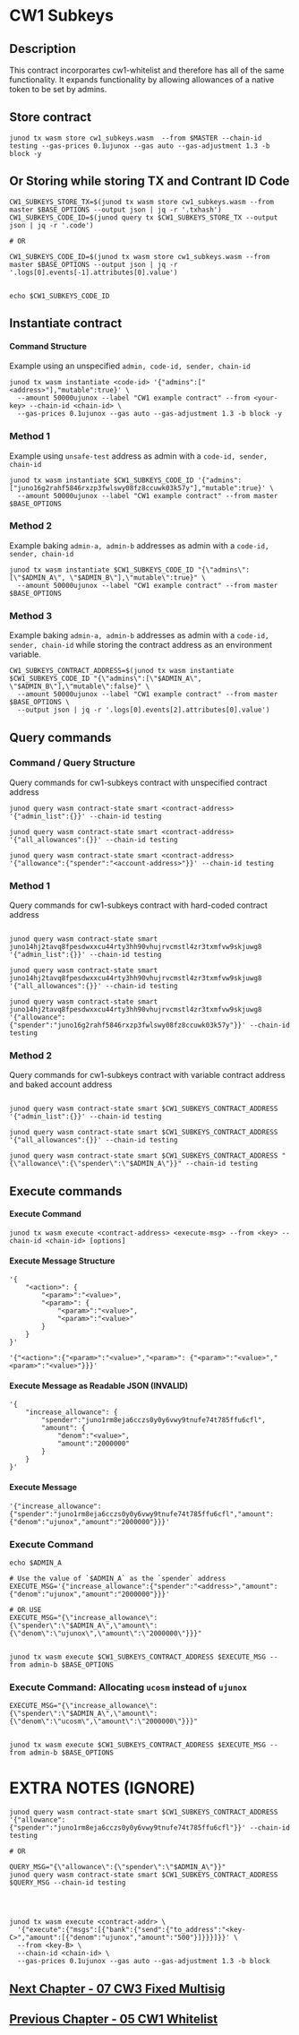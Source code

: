 # CW1 Subkeys

## Description

This contract incorporartes cw1-whitelist and therefore has all of the same functionality. It expands functionality by allowing allowances of a native token to be set by admins.

## Store contract
```
junod tx wasm store cw1_subkeys.wasm  --from $MASTER --chain-id testing --gas-prices 0.1ujunox --gas auto --gas-adjustment 1.3 -b block -y
```


## Or Storing while storing TX and Contrant ID Code
```
CW1_SUBKEYS_STORE_TX=$(junod tx wasm store cw1_subkeys.wasm --from master $BASE_OPTIONS --output json | jq -r '.txhash')
CW1_SUBKEYS_CODE_ID=$(junod query tx $CW1_SUBKEYS_STORE_TX --output json | jq -r '.code')

# OR

CW1_SUBKEYS_CODE_ID=$(junod tx wasm store cw1_subkeys.wasm --from master $BASE_OPTIONS --output json | jq -r '.logs[0].events[-1].attributes[0].value')


echo $CW1_SUBKEYS_CODE_ID
```

## Instantiate contract

#### Command Structure
Example using an unspecified `admin, code-id, sender, chain-id`
```
junod tx wasm instantiate <code-id> '{"admins":["<address>"],"mutable":true}' \
  --amount 50000ujunox --label "CW1 example contract" --from <your-key> --chain-id <chain-id> \
  --gas-prices 0.1ujunox --gas auto --gas-adjustment 1.3 -b block -y
```

### Method 1
Example using `unsafe-test` address as admin with a `code-id, sender, chain-id`
```
junod tx wasm instantiate $CW1_SUBKEYS_CODE_ID '{"admins":["juno16g2rahf5846rxzp3fwlswy08fz8ccuwk03k57y"],"mutable":true}' \
  --amount 50000ujunox --label "CW1 example contract" --from master $BASE_OPTIONS
```

### Method 2
Example baking `admin-a, admin-b` addresses as admin with a `code-id, sender, chain-id`
```
junod tx wasm instantiate $CW1_SUBKEYS_CODE_ID "{\"admins\":[\"$ADMIN_A\", \"$ADMIN_B\"],\"mutable\":true}" \
  --amount 50000ujunox --label "CW1 example contract" --from master $BASE_OPTIONS
```

### Method 3
Example baking `admin-a, admin-b` addresses as admin with a `code-id, sender, chain-id` while storing the contract address as an environment variable.
```
CW1_SUBKEYS_CONTRACT_ADDRESS=$(junod tx wasm instantiate $CW1_SUBKEYS_CODE_ID "{\"admins\":[\"$ADMIN_A\", \"$ADMIN_B\"],\"mutable\":false}" \
  --amount 50000ujunox --label "CW1 example contract" --from master $BASE_OPTIONS \
  --output json | jq -r '.logs[0].events[2].attributes[0].value')
```






## Query commands

### Command / Query Structure
Query commands for cw1-subkeys contract with unspecified contract address 

```
junod query wasm contract-state smart <contract-address> '{"admin_list":{}}' --chain-id testing

junod query wasm contract-state smart <contract-address> '{"all_allowances":{}}' --chain-id testing

junod query wasm contract-state smart <contract-address> '{"allowance":{"spender":"<account-address>"}}' --chain-id testing
```

### Method 1
Query commands for cw1-subkeys contract with hard-coded contract address 

```

junod query wasm contract-state smart juno14hj2tavq8fpesdwxxcu44rty3hh90vhujrvcmstl4zr3txmfvw9skjuwg8 '{"admin_list":{}}' --chain-id testing

junod query wasm contract-state smart juno14hj2tavq8fpesdwxxcu44rty3hh90vhujrvcmstl4zr3txmfvw9skjuwg8 '{"all_allowances":{}}' --chain-id testing

junod query wasm contract-state smart juno14hj2tavq8fpesdwxxcu44rty3hh90vhujrvcmstl4zr3txmfvw9skjuwg8 '{"allowance":{"spender":"juno16g2rahf5846rxzp3fwlswy08fz8ccuwk03k57y"}}' --chain-id testing

```

### Method 2
Query commands for cw1-subkeys contract with variable contract address and baked account address

```

junod query wasm contract-state smart $CW1_SUBKEYS_CONTRACT_ADDRESS '{"admin_list":{}}' --chain-id testing

junod query wasm contract-state smart $CW1_SUBKEYS_CONTRACT_ADDRESS '{"all_allowances":{}}' --chain-id testing

junod query wasm contract-state smart $CW1_SUBKEYS_CONTRACT_ADDRESS "{\"allowance\":{\"spender\":\"$ADMIN_A\"}}" --chain-id testing

```



## Execute commands
#### Execute Command
```
junod tx wasm execute <contract-address> <execute-msg> --from <key> --chain-id <chain-id> [options]
```

#### Execute Message Structure

```
'{
    "<action>": {
        "<param>":"<value>",
        "<param>": {
            "<param>":"<value>",
            "<param>":"<value>"
        }
    }
}'

'{"<action>":{"<param>":"<value>","<param>": {"<param>":"<value>","<param>":"<value>"}}}'
```

#### Execute Message as Readable JSON (INVALID)
```
'{
    "increase_allowance": {
        "spender":"juno1rm8eja6cczs0y0y6vwy9tnufe74t785ffu6cfl",
        "amount": {
            "denom":"<value>",
            "amount":"2000000"
        }
    }
}'
```

#### Execute Message

```
'{"increase_allowance":{"spender":"juno1rm8eja6cczs0y0y6vwy9tnufe74t785ffu6cfl","amount":{"denom":"ujunox","amount":"2000000"}}}' 
```


### Execute Command
```
echo $ADMIN_A 

# Use the value of `$ADMIN_A` as the `spender` address
EXECUTE_MSG='{"increase_allowance":{"spender":"<address>","amount":{"denom":"ujunox","amount":"2000000"}}}'

# OR USE
EXECUTE_MSG="{\"increase_allowance\":{\"spender\":\"$ADMIN_A\",\"amount\":{\"denom\":\"ujunox\",\"amount\":\"2000000\"}}}"


junod tx wasm execute $CW1_SUBKEYS_CONTRACT_ADDRESS $EXECUTE_MSG --from admin-b $BASE_OPTIONS
```

### Execute Command: Allocating `ucosm` instead of `ujunox`

```
EXECUTE_MSG="{\"increase_allowance\":{\"spender\":\"$ADMIN_A\",\"amount\":{\"denom\":\"ucosm\",\"amount\":\"2000000\"}}}"


junod tx wasm execute $CW1_SUBKEYS_CONTRACT_ADDRESS $EXECUTE_MSG --from admin-b $BASE_OPTIONS
```


# EXTRA NOTES (IGNORE)
```
junod query wasm contract-state smart $CW1_SUBKEYS_CONTRACT_ADDRESS '{"allowance":{"spender":"juno1rm8eja6cczs0y0y6vwy9tnufe74t785ffu6cfl"}}' --chain-id testing

# OR

QUERY_MSG="{\"allowance\":{\"spender\":\"$ADMIN_A\"}}"
junod query wasm contract-state smart $CW1_SUBKEYS_CONTRACT_ADDRESS $QUERY_MSG --chain-id testing




junod tx wasm execute <contract-addr> \
  '{"execute":{"msgs":[{"bank":{"send":{"to_address":"<key-C>","amount":[{"denom":"ujunox","amount":"500"}]}}}]}}' \
  --from <key-B> \
  --chain-id <chain-id> \
  --gas-prices 0.1ujunox --gas auto --gas-adjustment 1.3 -b block

```
  
  
  
## [Next Chapter - 07 CW3 Fixed Multisig](07-cw3-fixed-multisig.md)


## [Previous Chapter - 05 CW1 Whitelist](05-cw1-whitelist.md)

